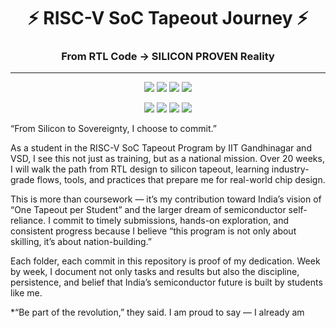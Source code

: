 

<h1 align="center">⚡ RISC-V SoC Tapeout Journey ⚡</h1>
<h3 align="center">From RTL Code → SILICON PROVEN Reality</h3>

---

<p align="center">
  <img src="https://img.shields.io/badge/IIT-Guwahati-9B59B6?style=for-the-badge&logo=graduated&logoColor=white" />
  <img src="https://img.shields.io/badge/SCL-Research_Lab-2874A6?style=for-the-badge&logo=flask&logoColor=white" />
  <img src="https://img.shields.io/badge/Synopsys-EDA_Tools-7D3C98?style=for-the-badge&logo=circle&logoColor=white" />
  <img src="https://img.shields.io/badge/VSD-Open_Innovation-229954?style=for-the-badge&logo=lightbulb&logoColor=white" />
</p>

<p align="center">
  <img src="https://img.shields.io/badge/RISC--V-Arch-F39C12?style=for-the-badge&logo=riscv&logoColor=white" />
  <img src="https://img.shields.io/badge/SoC_Tapeout-Blueprints-2980B9?style=for-the-badge&logo=blueprint&logoColor=white" />
  <img src="https://img.shields.io/badge/Made_in-India-138808?style=for-the-badge&logo=flag&logoColor=white" />
  <img src="https://img.shields.io/badge/3500%2B-Participants-16A085?style=for-the-badge&logo=people&logoColor=white" />
</p>


“From Silicon to Sovereignty, I choose to commit.”

As a student in the RISC-V SoC Tapeout Program by IIT Gandhinagar and VSD, I see this not just as training, but as a national mission. Over 20 weeks, I will walk the path from RTL design to silicon tapeout, learning industry-grade flows, tools, and practices that prepare me for real-world chip design.

This is more than coursework — it’s my contribution toward India’s vision of “One Tapeout per Student” and the larger dream of semiconductor self-reliance. I commit to timely submissions, hands-on exploration, and consistent progress because I believe “this program is not only about skilling, it’s about nation-building.”

Each folder, each commit in this repository is proof of my dedication. Week by week, I document not only tasks and results but also the discipline, persistence, and belief that India’s semiconductor future is built by students like me.

*“Be part of the revolution,” they said. I am proud to say — I already am
